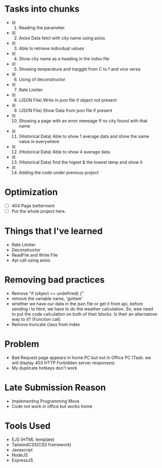 # Tasks into chunks

- [x] 1. Reading the parameter
- [x] 2. Axios Data fetct with city name using axios
- [x] 3. Able to retrieve individual values
- [x] 4. Show city name as a heading in the index file
- [x] 5. Showing temperature and topggle from C to f and vice versa
- [x] 6. Using of deconstructor
- [x] 7. Rate Limiter
- [x] 8. (JSON File) Write in json file if object not present
- [x] 9. (JSON File) Show Data from json file if present
- [x] 10. Showing a page with an error meesage If no city found with that name
- [x] 11. (Historical Data) Able to show 1 average data and show the same value in everywhere
- [x] 12. (Historical Data) Able to show 4 average data
- [x] 13. (Historical Data) find the higest & the lowest temp and show it
- [x] 14. Adding the code under previous project

# Optimization

- [ ] 404 Page betterment
- [ ] Put the whole project here.

# Things that I've learned

- Rate Limiter
- Deconstructor
- ReadFile and Write File
- Api call using axios

# Removing bad practices

- Remove "if (object == undefined) {"
- remove the variable name, 'gottem'
- whether we have our data in the json file or get it from api, before sending i to html, we have to do the weather calculation. So, wee need to put the code calculation on both of their blocks. Is their an alternatove way to it? (Function call)
- Remove truncate class from index

# Problem

- Bad Request page appears in home PC but not in Office PC (Task: we will
  display 403 HTTP Forbidden server responses)
- My duplicate hotkeys don't work

# Late Submission Reason

- Implementing Programming Move
- Code not work in office but works home

# Tools Used

- EJS (HTML template)
- TailwindCSS(CSS framework)
- Javascript
- NodeJS
- ExpressJS
